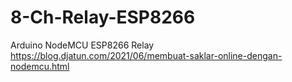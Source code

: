 # 8-Ch-Relay-ESP8266
Arduino NodeMCU ESP8266 Relay
https://blog.djatun.com/2021/06/membuat-saklar-online-dengan-nodemcu.html
